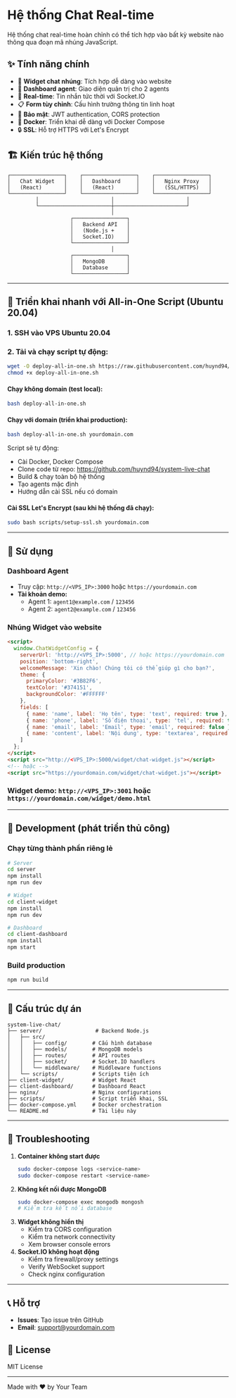 # Hệ thống Chat Real-time

Hệ thống chat real-time hoàn chỉnh có thể tích hợp vào bất kỳ website nào thông qua đoạn mã nhúng JavaScript.

## ✨ Tính năng chính

- 💬 **Widget chat nhúng**: Tích hợp dễ dàng vào website
- 👥 **Dashboard agent**: Giao diện quản trị cho 2 agents
- 📱 **Real-time**: Tin nhắn tức thời với Socket.IO
- 📋 **Form tùy chỉnh**: Cấu hình trường thông tin linh hoạt
- 🔐 **Bảo mật**: JWT authentication, CORS protection
- 🐳 **Docker**: Triển khai dễ dàng với Docker Compose
- 🔒 **SSL**: Hỗ trợ HTTPS với Let's Encrypt

## 🏗️ Kiến trúc hệ thống

```
┌─────────────────┐    ┌─────────────────┐    ┌─────────────────┐
│   Chat Widget   │    │   Dashboard     │    │   Nginx Proxy   │
│   (React)       │    │   (React)       │    │   (SSL/HTTPS)   │
└─────────────────┘    └─────────────────┘    └─────────────────┘
         │                       │                       │
         └───────────────────────┼───────────────────────┘
                                 │
                    ┌─────────────────┐
                    │   Backend API   │
                    │   (Node.js +    │
                    │   Socket.IO)    │
                    └─────────────────┘
                                 │
                    ┌─────────────────┐
                    │   MongoDB       │
                    │   Database      │
                    └─────────────────┘
```

---

## 🚀 Triển khai nhanh với All-in-One Script (Ubuntu 20.04)

### 1. SSH vào VPS Ubuntu 20.04

### 2. Tải và chạy script tự động:

```bash
wget -O deploy-all-in-one.sh https://raw.githubusercontent.com/huynd94/system-live-chat/main/scripts/deploy-all-in-one.sh
chmod +x deploy-all-in-one.sh
```

#### **Chạy không domain (test local):**
```bash
bash deploy-all-in-one.sh
```

#### **Chạy với domain (triển khai production):**
```bash
bash deploy-all-in-one.sh yourdomain.com
```

Script sẽ tự động:
- Cài Docker, Docker Compose
- Clone code từ repo: https://github.com/huynd94/system-live-chat
- Build & chạy toàn bộ hệ thống
- Tạo agents mặc định
- Hướng dẫn cài SSL nếu có domain

#### **Cài SSL Let's Encrypt (sau khi hệ thống đã chạy):**
```bash
sudo bash scripts/setup-ssl.sh yourdomain.com
```

---

## 📱 Sử dụng

### Dashboard Agent
- Truy cập: `http://<VPS_IP>:3000` hoặc `https://yourdomain.com`
- **Tài khoản demo:**
  - Agent 1: `agent1@example.com` / `123456`
  - Agent 2: `agent2@example.com` / `123456`

### Nhúng Widget vào website

```html
<script>
  window.ChatWidgetConfig = {
    serverUrl: 'http://<VPS_IP>:5000', // hoặc https://yourdomain.com
    position: 'bottom-right',
    welcomeMessage: 'Xin chào! Chúng tôi có thể giúp gì cho bạn?',
    theme: {
      primaryColor: '#3B82F6',
      textColor: '#374151',
      backgroundColor: '#FFFFFF'
    },
    fields: [
      { name: 'name', label: 'Họ tên', type: 'text', required: true },
      { name: 'phone', label: 'Số điện thoại', type: 'tel', required: true },
      { name: 'email', label: 'Email', type: 'email', required: false },
      { name: 'content', label: 'Nội dung', type: 'textarea', required: true }
    ]
  };
</script>
<script src="http://<VPS_IP>:5000/widget/chat-widget.js"></script>
<!-- hoặc -->
<script src="https://yourdomain.com/widget/chat-widget.js"></script>
```

### Widget demo: `http://<VPS_IP>:3001` hoặc `https://yourdomain.com/widget/demo.html`

---

## 🔧 Development (phát triển thủ công)

### Chạy từng thành phần riêng lẻ
```bash
# Server
cd server
npm install
npm run dev

# Widget
cd client-widget
npm install
npm run dev

# Dashboard
cd client-dashboard
npm install
npm start
```

### Build production
```bash
npm run build
```

---

## 📁 Cấu trúc dự án

```
system-live-chat/
├── server/                 # Backend Node.js
│   ├── src/
│   │   ├── config/        # Cấu hình database
│   │   ├── models/        # MongoDB models
│   │   ├── routes/        # API routes
│   │   ├── socket/        # Socket.IO handlers
│   │   └── middleware/    # Middleware functions
│   └── scripts/           # Scripts tiện ích
├── client-widget/         # Widget React
├── client-dashboard/      # Dashboard React
├── nginx/                 # Nginx configurations
├── scripts/               # Script triển khai, SSL
├── docker-compose.yml     # Docker orchestration
└── README.md              # Tài liệu này
```

---

## 🐛 Troubleshooting

1. **Container không start được**
   ```bash
   sudo docker-compose logs <service-name>
   sudo docker-compose restart <service-name>
   ```
2. **Không kết nối được MongoDB**
   ```bash
   sudo docker-compose exec mongodb mongosh
   # Kiểm tra kết nối database
   ```
3. **Widget không hiển thị**
   - Kiểm tra CORS configuration
   - Kiểm tra network connectivity
   - Xem browser console errors
4. **Socket.IO không hoạt động**
   - Kiểm tra firewall/proxy settings
   - Verify WebSocket support
   - Check nginx configuration

---

## 📞 Hỗ trợ
- **Issues**: Tạo issue trên GitHub
- **Email**: support@yourdomain.com

## 📄 License
MIT License

---

Made with ❤️ by Your Team